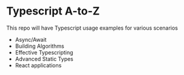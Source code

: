 # Typescript A-to-Z

This repo will have Typescript usage examples for various scenarios

- Async/Await
- Building Algorithms
- Effective Typescripting
- Advanced Static Types
- React applications
